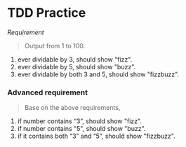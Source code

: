 # TDD Practice

*Requirement*
> Output from 1 to 100.
1. ever dividable by 3, should show "fizz".
2. ever dividable by 5, should show "buzz".
3. ever dividable by both 3 and 5, should show "fizzbuzz".

### Advanced requirement
> Base on the above requirements,
1. if number contains “3”, should show "fizz".
2. if number contains "5", should show "buzz".
3. if it contains both “3” and “5”, should show "fizzbuzz".
